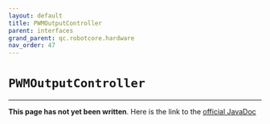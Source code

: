 ```yaml
---
layout: default
title: PWMOutputController
parent: interfaces
grand_parent: qc.robotcore.hardware
nav_order: 47
---
```

# `PWMOutputController`
---
**This page has not yet been written**. Here is the link to the [official JavaDoc](https://ftctechnh.github.io/ftc_app/doc/javadoc/com/qualcomm/robotcore/hardware/PWMOutputController.html)
        